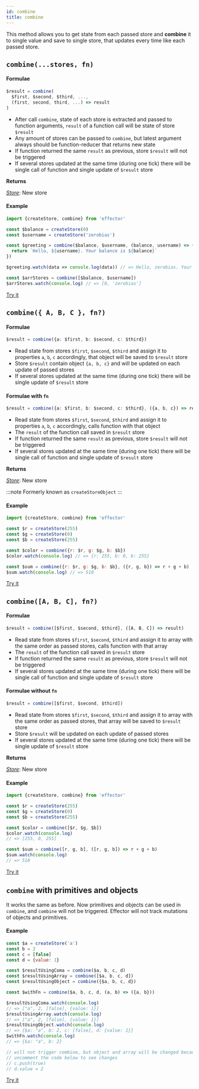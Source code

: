 ```yaml
---
id: combine
title: combine
---
```


This method allows you to get state from each passed store and **combine** it to single value and save to single store, that updates every time like each passed store.

## `combine(...stores, fn)`

#### Formulae

```ts
$result = combine(
  $first, $second, $third, ...,
  (first, second, third, ...) => result
)
```

- After call `combine`, state of each store is extracted and passed to function arguments, `result` of a function call will be state of store `$result`
- Any amount of stores can be passed to `combine`, but latest argument always should be function-reducer that returns new state
- If function returned the same `result` as previous, store `$result` will not be triggered
- If several stores updated at the same time (during one tick) there will be single call of function and single update of `$result` store

**Returns**

[_Store_](Store.md): New store

#### Example

```js
import {createStore, combine} from 'effector'

const $balance = createStore(0)
const $username = createStore('zerobias')

const $greeting = combine($balance, $username, (balance, username) => {
  return `Hello, ${username}. Your balance is ${balance}`
})

$greeting.watch(data => console.log(data)) // => Hello, zerobias. Your balance is 0

const $arrStores = combine([$balance, $username])
$arrStores.watch(console.log) // => [0, 'zerobias']
```

[Try it](https://share.effector.dev/jyX3NCLt)

## `combine({ A, B, C }, fn?)`

#### Formulae

```ts
$result = combine({a: $first, b: $second, c: $third})
```

- Read state from stores `$first`, `$second`, `$third` and assign it to properties `a`, `b`, `c` accordingly, that object will be saved to `$result` store
- Store `$result` contain object `{a, b, c}` and will be updated on each update of passed stores
- If several stores updated at the same time (during one tick) there will be single update of `$result` store

#### Formulae with `fn`

```ts
$result = combine({a: $first, b: $second, c: $third}, ({a, b, c}) => result)
```

- Read state from stores `$first`, `$second`, `$third` and assign it to properties `a`, `b`, `c` accordingly, calls function with that object
- The `result` of the function call saved in `$result` store
- If function returned the same `result` as previous, store `$result` will not be triggered
- If several stores updated at the same time (during one tick) there will be single call of function and single update of `$result` store

**Returns**

[_Store_](Store.md): New store

:::note
Formerly known as `createStoreObject`
:::

#### Example

```js
import {createStore, combine} from 'effector'

const $r = createStore(255)
const $g = createStore(0)
const $b = createStore(255)

const $color = combine({r: $r, g: $g, b: $b})
$color.watch(console.log) // => {r: 255, b: 0, b: 255}

const $sum = combine({r: $r, g: $g, b: $b}, ({r, g, b}) => r + g + b)
$sum.watch(console.log) // => 510
```

[Try it](https://share.effector.dev/9AckAVg7)

## `combine([A, B, C], fn?)`

#### Formulae

```ts
$result = combine([$first, $second, $third], ([A, B, C]) => result)
```

- Read state from stores `$first`, `$second`, `$third` and assign it to array with the same order as passed stores, calls function with that array
- The `result` of the function call saved in `$result` store
- If function returned the same `result` as previous, store `$result` will not be triggered
- If several stores updated at the same time (during one tick) there will be single call of function and single update of `$result` store

#### Formulae without `fn`

```ts
$result = combine([$first, $second, $third])
```

- Read state from stores `$first`, `$second`, `$third` and assign it to array with the same order as passed stores, that array will be saved to `$result` store
- Store `$result` will be updated on each update of passed stores
- If several stores updated at the same time (during one tick) there will be single update of `$result` store

**Returns**

[_Store_](Store.md): New store

#### Example

```js
import {createStore, combine} from 'effector'

const $r = createStore(255)
const $g = createStore(0)
const $b = createStore(255)

const $color = combine([$r, $g, $b])
$color.watch(console.log)
// => [255, 0, 255]

const $sum = combine([r, g, b], ([r, g, b]) => r + g + b)
$sum.watch(console.log)
// => 510
```

[Try it](https://share.effector.dev/ch4CKPrX)

## `combine` with primitives and objects

It works the same as before. Now primitives and objects can be used in `combine`, and `combine` will not be triggered. Effector will not track mutations of objects and primitives.

#### Example

```js
const $a = createStore('a')
const b = 2
const c = [false]
const d = {value: 1}

const $resultUsingComa = combine($a, b, c, d)
const $resultUsingArray = combine([$a, b, c, d])
const $resultUsingObject = combine({$a, b, c, d})

const $withFn = combine($a, b, c, d, (a, b) => ({a, b}))

$resultUsingComa.watch(console.log)
// => ["a", 2, [false], {value: 1}]
$resultUsingArray.watch(console.log)
// => ["a", 2, [false], {value: 1}]
$resultUsingObject.watch(console.log)
// => {$a: "a", b: 2, c: [false], d: {value: 1}}
$withFn.watch(console.log)
// => {$a: "a", b: 2}

// will not trigger combine, but object and array will be changed because of reference
// uncomment the code below to see changes
// c.push(true)
// d.value = 2
```

[Try it](https://share.effector.dev/XWk1lG4a)
